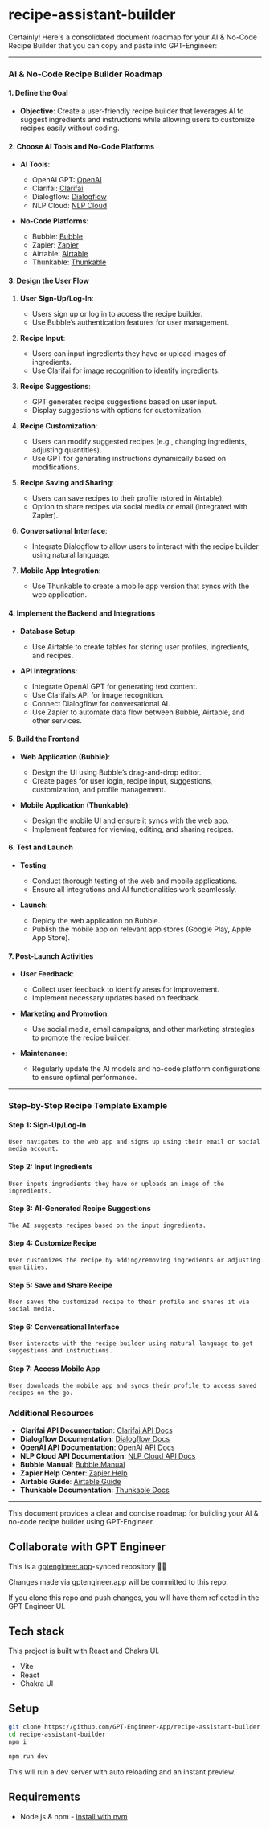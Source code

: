 # recipe-assistant-builder

Certainly! Here's a consolidated document roadmap for your AI & No-Code Recipe Builder that you can copy and paste into GPT-Engineer:

---

### AI & No-Code Recipe Builder Roadmap

#### 1. Define the Goal
- **Objective**: Create a user-friendly recipe builder that leverages AI to suggest ingredients and instructions while allowing users to customize recipes easily without coding.

#### 2. Choose AI Tools and No-Code Platforms
- **AI Tools**:
  - OpenAI GPT: [OpenAI](https://www.openai.com/)
  - Clarifai: [Clarifai](https://www.clarifai.com/)
  - Dialogflow: [Dialogflow](https://dialogflow.cloud.google.com/)
  - NLP Cloud: [NLP Cloud](https://nlpcloud.io/)

- **No-Code Platforms**:
  - Bubble: [Bubble](https://bubble.io/)
  - Zapier: [Zapier](https://zapier.com/)
  - Airtable: [Airtable](https://airtable.com/)
  - Thunkable: [Thunkable](https://thunkable.com/)

#### 3. Design the User Flow
1. **User Sign-Up/Log-In**:
   - Users sign up or log in to access the recipe builder.
   - Use Bubble’s authentication features for user management.

2. **Recipe Input**:
   - Users can input ingredients they have or upload images of ingredients.
   - Use Clarifai for image recognition to identify ingredients.

3. **Recipe Suggestions**:
   - GPT generates recipe suggestions based on user input.
   - Display suggestions with options for customization.

4. **Recipe Customization**:
   - Users can modify suggested recipes (e.g., changing ingredients, adjusting quantities).
   - Use GPT for generating instructions dynamically based on modifications.

5. **Recipe Saving and Sharing**:
   - Users can save recipes to their profile (stored in Airtable).
   - Option to share recipes via social media or email (integrated with Zapier).

6. **Conversational Interface**:
   - Integrate Dialogflow to allow users to interact with the recipe builder using natural language.

7. **Mobile App Integration**:
   - Use Thunkable to create a mobile app version that syncs with the web application.

#### 4. Implement the Backend and Integrations
- **Database Setup**:
  - Use Airtable to create tables for storing user profiles, ingredients, and recipes.

- **API Integrations**:
  - Integrate OpenAI GPT for generating text content.
  - Use Clarifai’s API for image recognition.
  - Connect Dialogflow for conversational AI.
  - Use Zapier to automate data flow between Bubble, Airtable, and other services.

#### 5. Build the Frontend
- **Web Application (Bubble)**:
  - Design the UI using Bubble’s drag-and-drop editor.
  - Create pages for user login, recipe input, suggestions, customization, and profile management.

- **Mobile Application (Thunkable)**:
  - Design the mobile UI and ensure it syncs with the web app.
  - Implement features for viewing, editing, and sharing recipes.

#### 6. Test and Launch
- **Testing**:
  - Conduct thorough testing of the web and mobile applications.
  - Ensure all integrations and AI functionalities work seamlessly.

- **Launch**:
  - Deploy the web application on Bubble.
  - Publish the mobile app on relevant app stores (Google Play, Apple App Store).

#### 7. Post-Launch Activities
- **User Feedback**:
  - Collect user feedback to identify areas for improvement.
  - Implement necessary updates based on feedback.

- **Marketing and Promotion**:
  - Use social media, email campaigns, and other marketing strategies to promote the recipe builder.

- **Maintenance**:
  - Regularly update the AI models and no-code platform configurations to ensure optimal performance.

---

### Step-by-Step Recipe Template Example

#### Step 1: Sign-Up/Log-In
```plaintext
User navigates to the web app and signs up using their email or social media account.
```

#### Step 2: Input Ingredients
```plaintext
User inputs ingredients they have or uploads an image of the ingredients.
```

#### Step 3: AI-Generated Recipe Suggestions
```plaintext
The AI suggests recipes based on the input ingredients.
```

#### Step 4: Customize Recipe
```plaintext
User customizes the recipe by adding/removing ingredients or adjusting quantities.
```

#### Step 5: Save and Share Recipe
```plaintext
User saves the customized recipe to their profile and shares it via social media.
```

#### Step 6: Conversational Interface
```plaintext
User interacts with the recipe builder using natural language to get suggestions and instructions.
```

#### Step 7: Access Mobile App
```plaintext
User downloads the mobile app and syncs their profile to access saved recipes on-the-go.
```

### Additional Resources
- **Clarifai API Documentation**: [Clarifai API Docs](https://docs.clarifai.com/)
- **Dialogflow Documentation**: [Dialogflow Docs](https://cloud.google.com/dialogflow/docs)
- **OpenAI API Documentation**: [OpenAI API Docs](https://beta.openai.com/docs/)
- **NLP Cloud API Documentation**: [NLP Cloud API Docs](https://nlpcloud.io/documentation.html)
- **Bubble Manual**: [Bubble Manual](https://manual.bubble.io/)
- **Zapier Help Center**: [Zapier Help](https://zapier.com/help)
- **Airtable Guide**: [Airtable Guide](https://support.airtable.com/)
- **Thunkable Documentation**: [Thunkable Docs](https://docs.thunkable.com/)

---

This document provides a clear and concise roadmap for building your AI & no-code recipe builder using GPT-Engineer.

## Collaborate with GPT Engineer

This is a [gptengineer.app](https://gptengineer.app)-synced repository 🌟🤖

Changes made via gptengineer.app will be committed to this repo.

If you clone this repo and push changes, you will have them reflected in the GPT Engineer UI.

## Tech stack

This project is built with React and Chakra UI.

- Vite
- React
- Chakra UI

## Setup

```sh
git clone https://github.com/GPT-Engineer-App/recipe-assistant-builder.git
cd recipe-assistant-builder
npm i
```

```sh
npm run dev
```

This will run a dev server with auto reloading and an instant preview.

## Requirements

- Node.js & npm - [install with nvm](https://github.com/nvm-sh/nvm#installing-and-updating)

